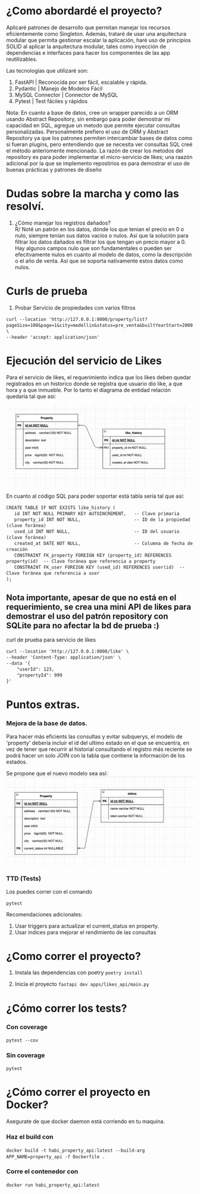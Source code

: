 # ¿Como abordardé el proyecto?

Aplicaré patrones de desarrollo que permitan manejar los recursos eficientemente como Singleton. Además, trataré de usar una arquitectura modular que permita gestionar escalar la aplicación, haré uso de principios SOLID al aplicar la arquitectura modular, tales como inyección de dependencias e interfaces para hacer los componentes de las app reutilizables.

Las tecnologías que utilizaré son:

1. FastAPI | Reconocida por ser fácil, escalable y rápida.
2. Pydantic | Manejo de Modelos Fácil
3. MySQL Connector | Connector de MySQL
4. Pytest | Test fáciles y rápidos

Nota: En cuanto a base de datos, cree un wrapper parecido a un ORM usando Abstract Repository, sin embargo para poder demostrar mi capacidad en SQL, agregue un metodo que permite ejecutar consultas personalizadas. Personalmente prefiero el uso de ORM y Abstract Repository ya que los patrones permiten intercambiar bases de datos como si fueran plugins, pero entendiendo que se necesita ver consultas SQL creé el método anteriomente mencionado. La razón de crear los metodos del repository es para poder implementar el micro-servicio de likes; una raazón adicional por la que se implemento repostirios es para demostrar el uso de buenas prácticas y patrones de diseño

# Dudas sobre la marcha y como las resolví.

1. ¿Cómo manejar los registros dañados? <br>
   R/ Noté un patrón en los datos, dónde los que tenian el precio en 0 o nulo, siempre tenían sus datos vacíos o nulos. Así que la solución para filtrar los datos dañados es filtrar los que tengan un precio mayor a 0. Hay algunos campos nulo que son fundamentales o pueden ser efecitvamente nulos en cuanto al modelo de datos, como la descripción o el año de venta. Así que se soporta nativamente estos datos como nulos.

# Curls de prueba

1. Probar Servicio de propiedades con varios filtros

```
curl --location 'http://127.0.0.1:8000/property/list?pageSize=100&page=1&city=medellin&status=pre_venta&builtYearStart=2000' \
--header 'accept: application/json'
```

# Ejecución del servicio de Likes

Para el servicio de likes, el requerimiento indica que los likes deben quedar registrados en un historico donde se registra que usuario dio like, a que hora y a que inmueble. Por lo tanto el diagrama de entidad relación quedaría tal que así:

<img src="./docs/er-likes.png">

En cuanto al código SQL para poder soportar está tabla sería tal que así:

```
CREATE TABLE IF NOT EXISTS like_history (
   id INT NOT NULL PRIMARY KEY AUTOINCREMENT,   -- Clave primaria
   property_id INT NOT NULL,                    -- ID de la propiedad (clave foránea)
   used_id INT NOT NULL,                        -- ID del usuario (clave foránea)
   created_at DATE NOT NULL,                    -- Columna de fecha de creación
   CONSTRAINT FK_property FOREIGN KEY (property_id) REFERENCES property(id)  -- Clave foránea que referencia a property
   CONSTRAINT FK_user FOREIGN KEY (used_id) REFERENCES user(id)  -- Clave foránea que referencia a user
);
```

## Nota importante, apesar de que no está en el requerimiento, se crea una mini API de likes para demostrar el uso del patrón repository con SQLite para no afectar la bd de prueba :)

curl de prueba para servicio de likes

```
curl --location 'http://127.0.0.1:8000/like' \
--header 'Content-Type: application/json' \
--data '{
    "userId": 123,
    "propertyId": 999
}'
```

# Puntos extras.

### Mejora de la base de datos.

Para hacer más eficients las consultas y evitar subquerys, el modelo de 'property' debería incluir el id del ultimo estado en el que se encuentra, en vez de tener que recurrir al historial consultando el registro más reciente se podrá hacer un solo JOIN con la tabla que contiene la información de los estados.

Se propone que el nuevo modelo sea así:
<img src="./docs/new-model.png">

### TTD (Tests)

Los puedes correr con el comando

```
pytest
```

Recomendaciones adicionales:

1. Usar triggers para actualizar el current_status en property.
2. Usar indices para mejorar el rendimiento de las consultas

# ¿Como correr el proyecto?

1. Instala las dependencias con poetry
   `poetry install`

2. Inicia el proyecto
   `fastapi dev apps/likes_api/main.py`

# ¿Cómo correr los tests?

### Con coverage

`pytest --cov`

### Sin coverage

`pytest`

# ¿Cómo correr el proyecto en Docker?

Asegurate de que docker daemon está corriendo en tu maquina.

### Haz el build con

`docker build -t habi_property_api:latest --build-arg APP_NAME=property_api -f Dockerfile .`

### Corre el contenedor con

`docker run habi_property_api:latest`

